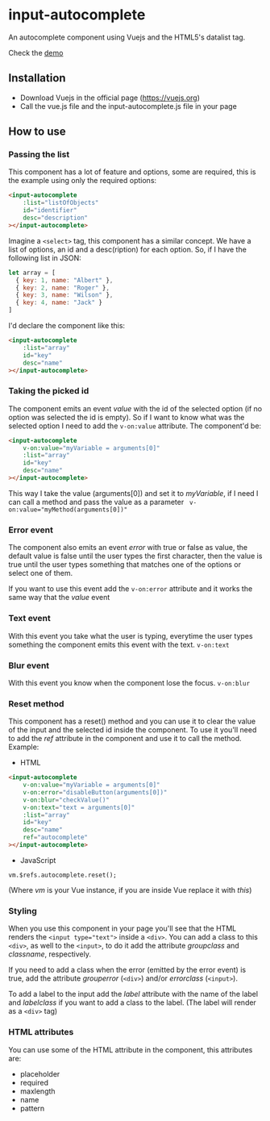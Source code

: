 # input-autocomplete

An autocomplete component using Vuejs and the HTML5's datalist tag.

Check the [demo](http://run.plnkr.co/plunks/3dEO6Fk7x7VBaTCRcj1n/)

## Installation

* Download Vuejs in the official page (https://vuejs.org)
* Call the vue.js file and the input-autocomplete.js file in your page

## How to use

### Passing the list

This component has a lot of feature and options, some are required, this is the example using only the required options:

```html
<input-autocomplete
    :list="listOfObjects"
    id="identifier"
    desc="description"
></input-autocomplete>
```
Imagine a ```<select>``` tag, this component has a similar concept. We have a list of options, an id and a desc(ription) for each option. So, if I have the following list in JSON:
```javascript
let array = [
  { key: 1, name: "Albert" },
  { key: 2, name: "Roger" },
  { key: 3, name: "Wilson" },
  { key: 4, name: "Jack" }
]
```
I'd declare the component like this:
```html
<input-autocomplete
    :list="array"
    id="key"
    desc="name"
></input-autocomplete>
```

### Taking the picked id

The component emits an event *value* with the id of the selected option (if no option was selected the id is empty).
So if I want to know what was the selected option I need to add the ```v-on:value``` attribute. The component'd be:
```html
<input-autocomplete
    v-on:value="myVariable = arguments[0]"
    :list="array"
    id="key"
    desc="name"
></input-autocomplete>
```

This way I take the value (arguments[0]) and set it to *myVariable*, if I need I can call a method and pass the value as a parameter ``` v-on:value="myMethod(arguments[0])"```

### Error event

The component also emits an event *error* with true or false as value, the default value is false until the user types the first character, then the value is true until the user types something that matches one of the options or select one of them.

If you want to use this event add the ```v-on:error``` attribute and it works the same way that the *value* event

### Text event

With this event you take what the user is typing, everytime the user types something the component emits this event with the text. ```v-on:text```

### Blur event

With this event you know when the component lose the focus. ```v-on:blur```

### Reset method

This component has a reset() method and you can use it to clear the value of the input and the selected id inside the component.
To use it you'll need to add the *ref* attribute in the component and use it to call the method.
Example:

* HTML
```html
<input-autocomplete
    v-on:value="myVariable = arguments[0]"
    v-on:error="disableButton(arguments[0])"
    v-on:blur="checkValue()"
    v-on:text="text = arguments[0]"
    :list="array"
    id="key"
    desc="name"
    ref="autocomplete"
></input-autocomplete>
```
* JavaScript
```javacript
vm.$refs.autocomplete.reset();
```
(Where *vm* is your Vue instance, if you are inside Vue replace it with *this*)

### Styling

When you use this component in your page you'll see that the HTML renders the ```<input type="text">``` inside a ```<div>```.
You can add a class to this ```<div>```, as well to the ```<input>```, to do it add the attribute *groupclass* and *classname*, respectively.

If you need to add a class when the error (emitted by the error event) is true, add the attribute *grouperror* (```<div>```) and/or *errorclass* (```<input>```).

To add a label to the input add the *label* attribute with the name of the label and *labelclass* if you want to add a class to the label. (The label will render as a ```<div>``` tag)

### HTML attributes

You can use some of the HTML attribute in the component, this attributes are:

* placeholder
* required
* maxlength
* name
* pattern
